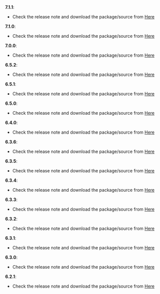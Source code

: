 **7.1.1**:

- Check the release note and download the package/source from [Here](https://github.com/splunk/eventgen/releases/tag/7.1.1)

**7.1.0**:

- Check the release note and download the package/source from [Here](https://github.com/splunk/eventgen/releases/tag/7.1.0)

**7.0.0**:

- Check the release note and download the package/source from [Here](https://github.com/splunk/eventgen/releases/tag/7.0.0)

**6.5.2**:

- Check the release note and download the package/source from [Here](https://github.com/splunk/eventgen/releases/tag/6.5.2)


**6.5.1**:

- Check the release note and download the package/source from [Here](https://github.com/splunk/eventgen/releases/tag/6.5.1)


**6.5.0**:

- Check the release note and download the package/source from [Here](https://github.com/splunk/eventgen/releases/tag/6.5.0)

**6.4.0**:

- Check the release note and download the package/source from [Here](https://github.com/splunk/eventgen/releases/tag/6.4.0)

**6.3.6**:

- Check the release note and download the package/source from [Here](https://github.com/splunk/eventgen/releases/tag/6.3.6)

**6.3.5**:

- Check the release note and download the package/source from [Here](https://github.com/splunk/eventgen/releases/tag/6.3.5)

**6.3.4**:

- Check the release note and download the package/source from [Here](https://github.com/splunk/eventgen/releases/tag/6.3.4)

**6.3.3**:

- Check the release note and download the package/source from [Here](https://github.com/splunk/eventgen/releases/tag/6.3.3)

**6.3.2**:

- Check the release note and download the package/source from [Here](https://github.com/splunk/eventgen/releases/tag/6.3.2)

**6.3.1**:

- Check the release note and download the package/source from [Here](https://github.com/splunk/eventgen/releases/tag/6.3.1)

**6.3.0**:

- Check the release note and download the package/source from [Here](https://github.com/splunk/eventgen/releases/tag/6.3.0)

**6.2.1**:

- Check the release note and download the package/source from [Here](https://github.com/splunk/eventgen/releases/tag/6.2.1)

